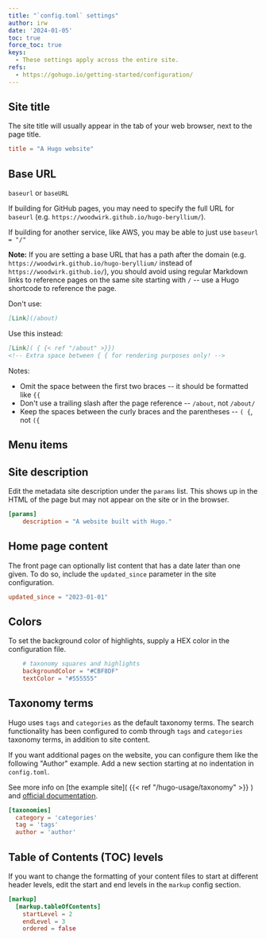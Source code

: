 ```yaml
---
title: "`config.toml` settings"
author: irw
date: '2024-01-05'
toc: true
force_toc: true
keys:
  - These settings apply across the entire site.
refs:
  - https://gohugo.io/getting-started/configuration/
---
```


## Site title

The site title will usually appear in the tab of your web browser, next to the page title.

```toml
title = "A Hugo website"
```

## Base URL

`baseurl` or `baseURL`

If building for GitHub pages, you may need to specify the full URL for `baseurl` (e.g. `https://woodwirk.github.io/hugo-beryllium/`). 

If building for another service, like AWS, you may be able to just use `baseurl = "/"`

**Note:**
If you are setting a base URL that has a path after the domain (e.g. `https://woodwirk.github.io/hugo-beryllium/` instead of `https://woodwirk.github.io/`), you should avoid using regular Markdown links to reference pages on the same site starting with `/` -- use a Hugo shortcode to reference the page.

Don't use:
```md
[Link](/about)
```

Use this instead:
```md
[Link]( { {< ref "/about" >}})
<!-- Extra space between { { for rendering purposes only! -->
```

Notes:
- Omit the space between the first two braces -- it should be formatted like `{{`
- Don't use a trailing slash after the page reference -- `/about`, not `/about/`
- Keep the spaces between the curly braces and the parentheses -- `( {`, not `({`

## Menu items

## Site description

Edit the metadata site description under the `params` list. This shows up in the HTML of the page but may not appear on the site or in the browser.

```toml
[params]
    description = "A website built with Hugo."
```

## Home page content

The front page can optionally list content that has a date later than one given. To do so, include the `updated_since` parameter in the site configuration.

```toml
updated_since = "2023-01-01"
```

## Colors

To set the background color of highlights, supply a HEX color in the configuration file.

```toml
    # taxonomy squares and highlights
    backgroundColor = "#CBF8DF"
    textColor = "#555555"
```

## Taxonomy terms

Hugo uses `tags` and `categories` as the default taxonomy terms. The search functionality has been configured to comb through `tags` and `categories` taxonomy terms, in addition to site content.

If you want additional pages on the website, you can configure them like the following "Author" example. Add a new section starting at no indentation in `config.toml`.

See more info on [the example site]( {{< ref "/hugo-usage/taxonomy" >}} ) and [official documentation](https://gohugo.io/content-management/taxonomies/).

```toml
[taxonomies]
  category = 'categories'
  tag = 'tags'
  author = 'author'
```

## Table of Contents (TOC) levels

If you want to change the formatting of your content files to start at different header levels, edit the start and end levels in the `markup` config section.

```toml
[markup]
  [markup.tableOfContents]
    startLevel = 2
    endLevel = 3
    ordered = false
```